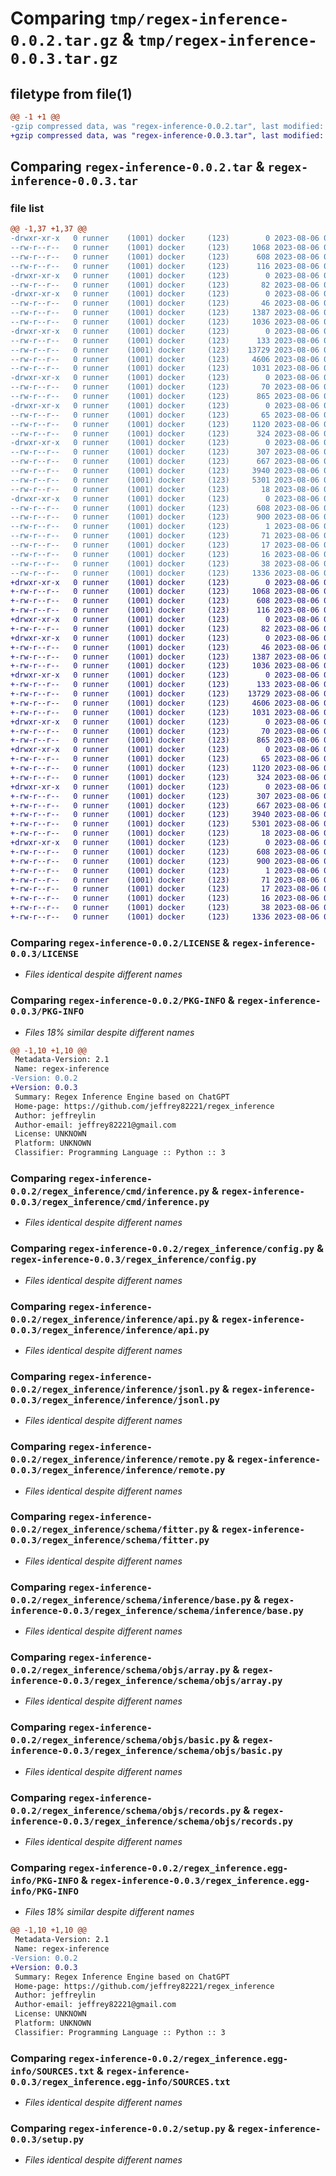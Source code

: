 # Comparing `tmp/regex-inference-0.0.2.tar.gz` & `tmp/regex-inference-0.0.3.tar.gz`

## filetype from file(1)

```diff
@@ -1 +1 @@
-gzip compressed data, was "regex-inference-0.0.2.tar", last modified: Sun Aug  6 01:12:02 2023, max compression
+gzip compressed data, was "regex-inference-0.0.3.tar", last modified: Sun Aug  6 01:15:02 2023, max compression
```

## Comparing `regex-inference-0.0.2.tar` & `regex-inference-0.0.3.tar`

### file list

```diff
@@ -1,37 +1,37 @@
-drwxr-xr-x   0 runner    (1001) docker     (123)        0 2023-08-06 01:12:02.180233 regex-inference-0.0.2/
--rw-r--r--   0 runner    (1001) docker     (123)     1068 2023-08-06 01:11:42.000000 regex-inference-0.0.2/LICENSE
--rw-r--r--   0 runner    (1001) docker     (123)      608 2023-08-06 01:12:02.180233 regex-inference-0.0.2/PKG-INFO
--rw-r--r--   0 runner    (1001) docker     (123)      116 2023-08-06 01:11:42.000000 regex-inference-0.0.2/README.md
-drwxr-xr-x   0 runner    (1001) docker     (123)        0 2023-08-06 01:12:02.180233 regex-inference-0.0.2/regex_inference/
--rw-r--r--   0 runner    (1001) docker     (123)       82 2023-08-06 01:11:42.000000 regex-inference-0.0.2/regex_inference/__init__.py
-drwxr-xr-x   0 runner    (1001) docker     (123)        0 2023-08-06 01:12:02.180233 regex-inference-0.0.2/regex_inference/cmd/
--rw-r--r--   0 runner    (1001) docker     (123)       46 2023-08-06 01:11:42.000000 regex-inference-0.0.2/regex_inference/cmd/__init__.py
--rw-r--r--   0 runner    (1001) docker     (123)     1387 2023-08-06 01:11:42.000000 regex-inference-0.0.2/regex_inference/cmd/inference.py
--rw-r--r--   0 runner    (1001) docker     (123)     1036 2023-08-06 01:11:42.000000 regex-inference-0.0.2/regex_inference/config.py
-drwxr-xr-x   0 runner    (1001) docker     (123)        0 2023-08-06 01:12:02.180233 regex-inference-0.0.2/regex_inference/inference/
--rw-r--r--   0 runner    (1001) docker     (123)      133 2023-08-06 01:11:42.000000 regex-inference-0.0.2/regex_inference/inference/__init__.py
--rw-r--r--   0 runner    (1001) docker     (123)    13729 2023-08-06 01:11:42.000000 regex-inference-0.0.2/regex_inference/inference/api.py
--rw-r--r--   0 runner    (1001) docker     (123)     4606 2023-08-06 01:11:42.000000 regex-inference-0.0.2/regex_inference/inference/jsonl.py
--rw-r--r--   0 runner    (1001) docker     (123)     1031 2023-08-06 01:11:42.000000 regex-inference-0.0.2/regex_inference/inference/remote.py
-drwxr-xr-x   0 runner    (1001) docker     (123)        0 2023-08-06 01:12:02.180233 regex-inference-0.0.2/regex_inference/schema/
--rw-r--r--   0 runner    (1001) docker     (123)       70 2023-08-06 01:11:42.000000 regex-inference-0.0.2/regex_inference/schema/__init__.py
--rw-r--r--   0 runner    (1001) docker     (123)      865 2023-08-06 01:11:42.000000 regex-inference-0.0.2/regex_inference/schema/fitter.py
-drwxr-xr-x   0 runner    (1001) docker     (123)        0 2023-08-06 01:12:02.180233 regex-inference-0.0.2/regex_inference/schema/inference/
--rw-r--r--   0 runner    (1001) docker     (123)       65 2023-08-06 01:11:42.000000 regex-inference-0.0.2/regex_inference/schema/inference/__init__.py
--rw-r--r--   0 runner    (1001) docker     (123)     1120 2023-08-06 01:11:42.000000 regex-inference-0.0.2/regex_inference/schema/inference/base.py
--rw-r--r--   0 runner    (1001) docker     (123)      324 2023-08-06 01:11:42.000000 regex-inference-0.0.2/regex_inference/schema/inference/reduce.py
-drwxr-xr-x   0 runner    (1001) docker     (123)        0 2023-08-06 01:12:02.180233 regex-inference-0.0.2/regex_inference/schema/objs/
--rw-r--r--   0 runner    (1001) docker     (123)      307 2023-08-06 01:11:42.000000 regex-inference-0.0.2/regex_inference/schema/objs/__init__.py
--rw-r--r--   0 runner    (1001) docker     (123)      667 2023-08-06 01:11:42.000000 regex-inference-0.0.2/regex_inference/schema/objs/array.py
--rw-r--r--   0 runner    (1001) docker     (123)     3940 2023-08-06 01:11:42.000000 regex-inference-0.0.2/regex_inference/schema/objs/basic.py
--rw-r--r--   0 runner    (1001) docker     (123)     5301 2023-08-06 01:11:42.000000 regex-inference-0.0.2/regex_inference/schema/objs/records.py
--rw-r--r--   0 runner    (1001) docker     (123)       18 2023-08-06 01:11:42.000000 regex-inference-0.0.2/regex_inference/version.py
-drwxr-xr-x   0 runner    (1001) docker     (123)        0 2023-08-06 01:12:02.180233 regex-inference-0.0.2/regex_inference.egg-info/
--rw-r--r--   0 runner    (1001) docker     (123)      608 2023-08-06 01:12:02.000000 regex-inference-0.0.2/regex_inference.egg-info/PKG-INFO
--rw-r--r--   0 runner    (1001) docker     (123)      900 2023-08-06 01:12:02.000000 regex-inference-0.0.2/regex_inference.egg-info/SOURCES.txt
--rw-r--r--   0 runner    (1001) docker     (123)        1 2023-08-06 01:12:02.000000 regex-inference-0.0.2/regex_inference.egg-info/dependency_links.txt
--rw-r--r--   0 runner    (1001) docker     (123)       71 2023-08-06 01:12:02.000000 regex-inference-0.0.2/regex_inference.egg-info/entry_points.txt
--rw-r--r--   0 runner    (1001) docker     (123)       17 2023-08-06 01:12:02.000000 regex-inference-0.0.2/regex_inference.egg-info/requires.txt
--rw-r--r--   0 runner    (1001) docker     (123)       16 2023-08-06 01:12:02.000000 regex-inference-0.0.2/regex_inference.egg-info/top_level.txt
--rw-r--r--   0 runner    (1001) docker     (123)       38 2023-08-06 01:12:02.180233 regex-inference-0.0.2/setup.cfg
--rw-r--r--   0 runner    (1001) docker     (123)     1336 2023-08-06 01:11:42.000000 regex-inference-0.0.2/setup.py
+drwxr-xr-x   0 runner    (1001) docker     (123)        0 2023-08-06 01:15:02.462707 regex-inference-0.0.3/
+-rw-r--r--   0 runner    (1001) docker     (123)     1068 2023-08-06 01:14:43.000000 regex-inference-0.0.3/LICENSE
+-rw-r--r--   0 runner    (1001) docker     (123)      608 2023-08-06 01:15:02.462707 regex-inference-0.0.3/PKG-INFO
+-rw-r--r--   0 runner    (1001) docker     (123)      116 2023-08-06 01:14:43.000000 regex-inference-0.0.3/README.md
+drwxr-xr-x   0 runner    (1001) docker     (123)        0 2023-08-06 01:15:02.462707 regex-inference-0.0.3/regex_inference/
+-rw-r--r--   0 runner    (1001) docker     (123)       82 2023-08-06 01:14:44.000000 regex-inference-0.0.3/regex_inference/__init__.py
+drwxr-xr-x   0 runner    (1001) docker     (123)        0 2023-08-06 01:15:02.462707 regex-inference-0.0.3/regex_inference/cmd/
+-rw-r--r--   0 runner    (1001) docker     (123)       46 2023-08-06 01:14:44.000000 regex-inference-0.0.3/regex_inference/cmd/__init__.py
+-rw-r--r--   0 runner    (1001) docker     (123)     1387 2023-08-06 01:14:44.000000 regex-inference-0.0.3/regex_inference/cmd/inference.py
+-rw-r--r--   0 runner    (1001) docker     (123)     1036 2023-08-06 01:14:44.000000 regex-inference-0.0.3/regex_inference/config.py
+drwxr-xr-x   0 runner    (1001) docker     (123)        0 2023-08-06 01:15:02.462707 regex-inference-0.0.3/regex_inference/inference/
+-rw-r--r--   0 runner    (1001) docker     (123)      133 2023-08-06 01:14:44.000000 regex-inference-0.0.3/regex_inference/inference/__init__.py
+-rw-r--r--   0 runner    (1001) docker     (123)    13729 2023-08-06 01:14:44.000000 regex-inference-0.0.3/regex_inference/inference/api.py
+-rw-r--r--   0 runner    (1001) docker     (123)     4606 2023-08-06 01:14:44.000000 regex-inference-0.0.3/regex_inference/inference/jsonl.py
+-rw-r--r--   0 runner    (1001) docker     (123)     1031 2023-08-06 01:14:44.000000 regex-inference-0.0.3/regex_inference/inference/remote.py
+drwxr-xr-x   0 runner    (1001) docker     (123)        0 2023-08-06 01:15:02.462707 regex-inference-0.0.3/regex_inference/schema/
+-rw-r--r--   0 runner    (1001) docker     (123)       70 2023-08-06 01:14:44.000000 regex-inference-0.0.3/regex_inference/schema/__init__.py
+-rw-r--r--   0 runner    (1001) docker     (123)      865 2023-08-06 01:14:44.000000 regex-inference-0.0.3/regex_inference/schema/fitter.py
+drwxr-xr-x   0 runner    (1001) docker     (123)        0 2023-08-06 01:15:02.462707 regex-inference-0.0.3/regex_inference/schema/inference/
+-rw-r--r--   0 runner    (1001) docker     (123)       65 2023-08-06 01:14:44.000000 regex-inference-0.0.3/regex_inference/schema/inference/__init__.py
+-rw-r--r--   0 runner    (1001) docker     (123)     1120 2023-08-06 01:14:44.000000 regex-inference-0.0.3/regex_inference/schema/inference/base.py
+-rw-r--r--   0 runner    (1001) docker     (123)      324 2023-08-06 01:14:44.000000 regex-inference-0.0.3/regex_inference/schema/inference/reduce.py
+drwxr-xr-x   0 runner    (1001) docker     (123)        0 2023-08-06 01:15:02.462707 regex-inference-0.0.3/regex_inference/schema/objs/
+-rw-r--r--   0 runner    (1001) docker     (123)      307 2023-08-06 01:14:44.000000 regex-inference-0.0.3/regex_inference/schema/objs/__init__.py
+-rw-r--r--   0 runner    (1001) docker     (123)      667 2023-08-06 01:14:44.000000 regex-inference-0.0.3/regex_inference/schema/objs/array.py
+-rw-r--r--   0 runner    (1001) docker     (123)     3940 2023-08-06 01:14:44.000000 regex-inference-0.0.3/regex_inference/schema/objs/basic.py
+-rw-r--r--   0 runner    (1001) docker     (123)     5301 2023-08-06 01:14:44.000000 regex-inference-0.0.3/regex_inference/schema/objs/records.py
+-rw-r--r--   0 runner    (1001) docker     (123)       18 2023-08-06 01:14:44.000000 regex-inference-0.0.3/regex_inference/version.py
+drwxr-xr-x   0 runner    (1001) docker     (123)        0 2023-08-06 01:15:02.462707 regex-inference-0.0.3/regex_inference.egg-info/
+-rw-r--r--   0 runner    (1001) docker     (123)      608 2023-08-06 01:15:02.000000 regex-inference-0.0.3/regex_inference.egg-info/PKG-INFO
+-rw-r--r--   0 runner    (1001) docker     (123)      900 2023-08-06 01:15:02.000000 regex-inference-0.0.3/regex_inference.egg-info/SOURCES.txt
+-rw-r--r--   0 runner    (1001) docker     (123)        1 2023-08-06 01:15:02.000000 regex-inference-0.0.3/regex_inference.egg-info/dependency_links.txt
+-rw-r--r--   0 runner    (1001) docker     (123)       71 2023-08-06 01:15:02.000000 regex-inference-0.0.3/regex_inference.egg-info/entry_points.txt
+-rw-r--r--   0 runner    (1001) docker     (123)       17 2023-08-06 01:15:02.000000 regex-inference-0.0.3/regex_inference.egg-info/requires.txt
+-rw-r--r--   0 runner    (1001) docker     (123)       16 2023-08-06 01:15:02.000000 regex-inference-0.0.3/regex_inference.egg-info/top_level.txt
+-rw-r--r--   0 runner    (1001) docker     (123)       38 2023-08-06 01:15:02.462707 regex-inference-0.0.3/setup.cfg
+-rw-r--r--   0 runner    (1001) docker     (123)     1336 2023-08-06 01:14:44.000000 regex-inference-0.0.3/setup.py
```

### Comparing `regex-inference-0.0.2/LICENSE` & `regex-inference-0.0.3/LICENSE`

 * *Files identical despite different names*

### Comparing `regex-inference-0.0.2/PKG-INFO` & `regex-inference-0.0.3/PKG-INFO`

 * *Files 18% similar despite different names*

```diff
@@ -1,10 +1,10 @@
 Metadata-Version: 2.1
 Name: regex-inference
-Version: 0.0.2
+Version: 0.0.3
 Summary: Regex Inference Engine based on ChatGPT
 Home-page: https://github.com/jeffrey82221/regex_inference
 Author: jeffreylin
 Author-email: jeffrey82221@gmail.com
 License: UNKNOWN
 Platform: UNKNOWN
 Classifier: Programming Language :: Python :: 3
```

### Comparing `regex-inference-0.0.2/regex_inference/cmd/inference.py` & `regex-inference-0.0.3/regex_inference/cmd/inference.py`

 * *Files identical despite different names*

### Comparing `regex-inference-0.0.2/regex_inference/config.py` & `regex-inference-0.0.3/regex_inference/config.py`

 * *Files identical despite different names*

### Comparing `regex-inference-0.0.2/regex_inference/inference/api.py` & `regex-inference-0.0.3/regex_inference/inference/api.py`

 * *Files identical despite different names*

### Comparing `regex-inference-0.0.2/regex_inference/inference/jsonl.py` & `regex-inference-0.0.3/regex_inference/inference/jsonl.py`

 * *Files identical despite different names*

### Comparing `regex-inference-0.0.2/regex_inference/inference/remote.py` & `regex-inference-0.0.3/regex_inference/inference/remote.py`

 * *Files identical despite different names*

### Comparing `regex-inference-0.0.2/regex_inference/schema/fitter.py` & `regex-inference-0.0.3/regex_inference/schema/fitter.py`

 * *Files identical despite different names*

### Comparing `regex-inference-0.0.2/regex_inference/schema/inference/base.py` & `regex-inference-0.0.3/regex_inference/schema/inference/base.py`

 * *Files identical despite different names*

### Comparing `regex-inference-0.0.2/regex_inference/schema/objs/array.py` & `regex-inference-0.0.3/regex_inference/schema/objs/array.py`

 * *Files identical despite different names*

### Comparing `regex-inference-0.0.2/regex_inference/schema/objs/basic.py` & `regex-inference-0.0.3/regex_inference/schema/objs/basic.py`

 * *Files identical despite different names*

### Comparing `regex-inference-0.0.2/regex_inference/schema/objs/records.py` & `regex-inference-0.0.3/regex_inference/schema/objs/records.py`

 * *Files identical despite different names*

### Comparing `regex-inference-0.0.2/regex_inference.egg-info/PKG-INFO` & `regex-inference-0.0.3/regex_inference.egg-info/PKG-INFO`

 * *Files 18% similar despite different names*

```diff
@@ -1,10 +1,10 @@
 Metadata-Version: 2.1
 Name: regex-inference
-Version: 0.0.2
+Version: 0.0.3
 Summary: Regex Inference Engine based on ChatGPT
 Home-page: https://github.com/jeffrey82221/regex_inference
 Author: jeffreylin
 Author-email: jeffrey82221@gmail.com
 License: UNKNOWN
 Platform: UNKNOWN
 Classifier: Programming Language :: Python :: 3
```

### Comparing `regex-inference-0.0.2/regex_inference.egg-info/SOURCES.txt` & `regex-inference-0.0.3/regex_inference.egg-info/SOURCES.txt`

 * *Files identical despite different names*

### Comparing `regex-inference-0.0.2/setup.py` & `regex-inference-0.0.3/setup.py`

 * *Files identical despite different names*

